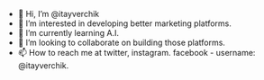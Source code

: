 - 👋 Hi, I’m @itayverchik
- 👀 I’m interested in developing better marketing platforms.
- 🌱 I’m currently learning A.I.
- 💞️ I’m looking to collaborate on building those platforms.
- 📫 How to reach me at twitter, instagram. facebook - username: @itayverchik.
